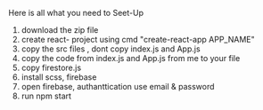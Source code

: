 Here is all what you need to Seet-Up
1) download the zip file
2) create react- project using cmd "create-react-app APP_NAME"
3) copy the src files , dont copy index.js and App.js
4) copy the code from  index.js and App.js from me to your file
5) copy firestore.js
6) install scss, firebase
7) open firebase, authanttication  use email & password
8) run npm start

